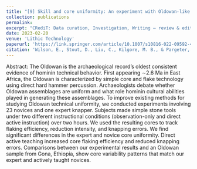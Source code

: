 ```yaml
---
title: "[9] Skill and core uniformity: An experiment with Oldowan-like flaking systems"
collection: publications
permalink: 
excerpt: "CRediT: Data curation, Investigation, Writing – review & editing"
date: 2023-02-20
venue: 'Lithic Technology'
paperurl: 'https://link.springer.com/article/10.1007/s10816-022-09592-4'
citation: 'Wilson, E., Stout, D., Liu, C., Kilgore, M. B., & Pargeter, J. (2023). Skill and core uniformity: An experiment with Oldowan-like flaking systems. <i>Lithic Technology</i>, 48(4), 333-346.'
---
```

Abstract: The Oldowan is the archaeological record’s oldest consistent evidence of hominin technical
behavior. First appearing ∼2.6 Ma in East Africa, the Oldowan is characterized by simple core
and flake technology using direct hard hammer percussion. Archaeologists debate whether
Oldowan assemblages are uniform and what role hominin cultural abilities played in generating
these assemblages. To improve existing methods for studying Oldowan technical uniformity, we
conducted experiments involving 23 novices and one expert knapper. Subjects made simple
stone tools under two different instructional conditions (observation-only and direct active
instruction) over two hours. We used the resulting cores to track flaking efficiency, reduction
intensity, and knapping errors. We find significant differences in the expert and novice core
uniformity. Direct active teaching increased core flaking efficiency and reduced knapping errors.
Comparisons between our experimental results and an Oldowan sample from Gona, Ethiopia,
show core variability patterns that match our expert and actively taught novices.